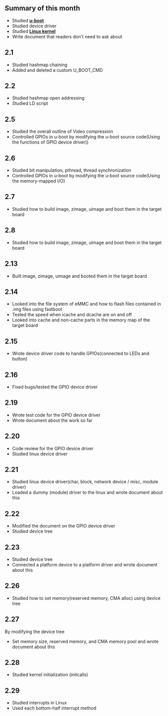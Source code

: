 ## Summary of this month
- Studied [**u-boot**](https://github.com/vacu9708/Study-records/tree/main/Embedded_system/u-boot)
- Studied device driver
- Studied [**Linux kernel**](https://github.com/vacu9708/Study-records/tree/main/Embedded_system/Linux%20kernel)
- Write document that readers don't need to ask about

## 2.1
- Studied hashmap chaining
- Added and deleted a custom U_BOOT_CMD
## 2.2
- Studied hashmap open addressing
- Studied LD script
## 2.5
- Studied the overall outline of Video compression
- Controlled GPIOs in u-boot by modifying the u-boot source code(Using the functions of GPIO device driver))
## 2.6
- Studied bit manipulation, pthread, thread synchronization
- Controlled GPIOs in u-boot by modifying the u-boot source code(Using the memory-mapped I/O)
## 2.7
- Studied how to build image, zimage, uimage and boot them in the target board
## 2.8
- Studied how to build image, zimage, uimage and boot them in the target board
## 2.13
- Built image, zimage, uimage and booted them in the target board
## 2.14
- Looked into the file system of eMMC and how to flash files contained in .img files using fastboot
- Tested the speed when icache and dcache are on and off
- Looked into cache and non-cache parts in the memory map of the target board
## 2.15
- Wrote device driver code to handle GPIOs(connected to LEDs and button)
## 2.16
- Fixed bugs/tested the GPIO device driver
## 2.19
- Wrote test code for the GPIO device driver
- Wrote document about the work so far
## 2.20
- Code review for the GPIO device driver
- Studied linux device driver
## 2.21
- Studied linux device driver(char, block, network device / misc, module driver)
- Loaded a dummy (module) driver to the linux and wrote document about this
## 2.22
- Modified the document on the GPIO device driver
- Studied device tree
## 2.23
- Studied device tree
- Connected a platform device to a platform driver and wrote document about this
## 2.26
- Studied how to set memory(reserved memory, CMA alloc) using device tree
## 2.27
By modifying the device tree
- Set memory size, reserved memory, and CMA memory pool and wrote document about this
## 2.28
- Studied kernel initialization (initcalls)
## 2.29
- Studied interrupts in Linux
- Used each bottom-half interrupt method
